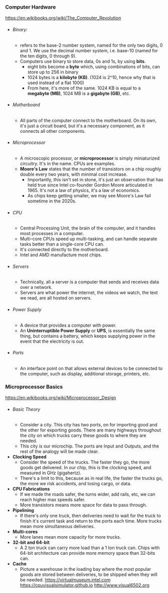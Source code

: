 
### Computer Hardware
https://en.wikibooks.org/wiki/The_Computer_Revolution
- ###### Binary:
	 - refers to the base-2 number system, named for the only two digits, 0 and 1. We use the decimal number system, i.e. base-10 (named for the ten digits, 0 through 9).
	 - Computers use binary to store data, 0s and 1s, by using **bits**.
		 - eight bits become a **byte** which, using combinations of bits, can store up to 256 in binary
		 - 1024 bytes is a **kilobyte (KB)**. (1024 is 2^10, hence why that is used instead of a flat 1000)
		 - From here, it's more of the same. 1024 KB is equal to a **megabyte (MB)**, 1024 MB is a **gigabyte (GB)**, etc.
- ###### Motherboard
	- All parts of the computer connect to the motherboard. On its own, it's just a circuit board, but it's a necessary component, as it connects all other components.
- ###### Microprocessor
	- A microscopic processor, or **microprocessor** is simply miniaturized circuitry. It's in the name. CPUs are examples.
	- **Moore's Law** states that the number of transistors on a chip roughly double every two years, with minimal cost increase.
		- Importantly, this isn't set in stone, it's just an observation that has held true since Intel co-founder Gordon Moore articulated in 1965. It's not a law of physics, it's a law of economics.
		- As chips keep getting smaller, we may see Moore's Law fail sometime in the 2020s.
- ###### CPU
	- Central Processing Unit, the brain of the computer, and it handles most processes in a computer.
	- Multi-core CPUs speed up multi-tasking, and can handle separate tasks better than a single-core CPU can.
	- It's connected directly to the motherboard.
	- Intel and AMD manufacture most chips.
- ###### Servers
	- Technically, all a server is a computer that sends and receives data over a network.
	- Servers are what power the internet, the videos we watch, the text we read, are all hosted on servers.
- ###### Power Supply
	- A device that provides a computer with power.
	- An **Uninterruptible Power Supply** or **UPS**, is essentially the same thing, but contains a battery, which keeps supplying power in the event that the electricity is out.
- ###### Ports
	- An interface point on that allows external devices to be connected to the computer, such as display, additional storage, printers, etc.
### Microprocessor Basics
https://en.wikibooks.org/wiki/Microprocessor_Design
- ###### Basic Theory
	- Consider a city. This city has two ports, on for importing good and the other for exporting goods. There are many highways throughout the city on which trucks carry these goods to where they are needed.
	- This city is our microchip. The ports are Input and Outputs, and the rest of the analogy will be made clear.
- **Clocking Speed**
	- Consider the speed of the trucks. The faster they go, the more goods get delivered. In our chip, this is the clocking speed, and measured in GHz (gigahertz).
	- There's a limit to this, because as in real life, the faster the trucks go, the more we risk accidents, and losing cargo, or data.
- **CPU Fabrications**
	- If we made the roads safer, the turns wider, add rails, etc, we can reach higher max speeds safer.
	- More transistors means more space for data to pass through.
- **Pipelining**
	- If there's only one truck, then deliveries need to wait for the truck to finish it's current task and return to the ports each time. More trucks mean more simultaneous deliveries.
- **Multi-cores**
	- More lanes mean more capacity for more trucks.
- **32-bit and 64-bit**
	- A 2 ton truck can carry more load than a 1 ton truck can. Chips with 64-bit architecture can provide more memory space than 32-bits can.
- **Cache**
	- Picture a warehouse in the loading bay where the most popular goods are stored between deliveries, to be shipped when they will be needed.
https://virtualmuseum.intel.com
https://cpuvisualsimulator.github.io
http://www.visual6502.org